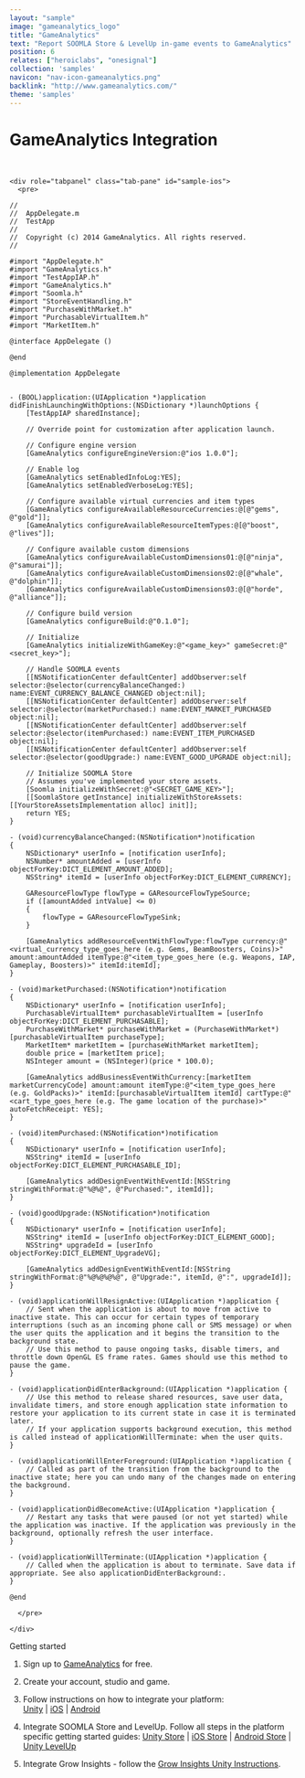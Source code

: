 ```yaml
---
layout: "sample"
image: "gameanalytics_logo"
title: "GameAnalytics"
text: "Report SOOMLA Store & LevelUp in-game events to GameAnalytics"
position: 6
relates: ["heroiclabs", "onesignal"]
collection: 'samples'
navicon: "nav-icon-gameanalytics.png"
backlink: "http://www.gameanalytics.com/"
theme: 'samples'
---
```


# GameAnalytics Integration

<br>

<div>


    <div role="tabpanel" class="tab-pane" id="sample-ios">
      <pre>
```
//
//  AppDelegate.m
//  TestApp
//
//  Copyright (c) 2014 GameAnalytics. All rights reserved.
//

#import "AppDelegate.h"
#import "GameAnalytics.h"
#import "TestAppIAP.h"
#import "GameAnalytics.h"
#import "Soomla.h"
#import "StoreEventHandling.h"
#import "PurchaseWithMarket.h"
#import "PurchasableVirtualItem.h"
#import "MarketItem.h"

@interface AppDelegate ()

@end

@implementation AppDelegate


- (BOOL)application:(UIApplication *)application didFinishLaunchingWithOptions:(NSDictionary *)launchOptions {
    [TestAppIAP sharedInstance];

    // Override point for customization after application launch.

    // Configure engine version
    [GameAnalytics configureEngineVersion:@"ios 1.0.0"];

    // Enable log
    [GameAnalytics setEnabledInfoLog:YES];
    [GameAnalytics setEnabledVerboseLog:YES];

    // Configure available virtual currencies and item types
    [GameAnalytics configureAvailableResourceCurrencies:@[@"gems", @"gold"]];
    [GameAnalytics configureAvailableResourceItemTypes:@[@"boost", @"lives"]];

    // Configure available custom dimensions
    [GameAnalytics configureAvailableCustomDimensions01:@[@"ninja", @"samurai"]];
    [GameAnalytics configureAvailableCustomDimensions02:@[@"whale", @"dolphin"]];
    [GameAnalytics configureAvailableCustomDimensions03:@[@"horde", @"alliance"]];

    // Configure build version
    [GameAnalytics configureBuild:@"0.1.0"];

    // Initialize
    [GameAnalytics initializeWithGameKey:@"<game_key>" gameSecret:@"<secret_key>"];

    // Handle SOOMLA events
    [[NSNotificationCenter defaultCenter] addObserver:self selector:@selector(currencyBalanceChanged:) name:EVENT_CURRENCY_BALANCE_CHANGED object:nil];
    [[NSNotificationCenter defaultCenter] addObserver:self selector:@selector(marketPurchased:) name:EVENT_MARKET_PURCHASED object:nil];
    [[NSNotificationCenter defaultCenter] addObserver:self selector:@selector(itemPurchased:) name:EVENT_ITEM_PURCHASED object:nil];
    [[NSNotificationCenter defaultCenter] addObserver:self selector:@selector(goodUpgrade:) name:EVENT_GOOD_UPGRADE object:nil];

    // Initialize SOOMLA Store
    // Assumes you've implemented your store assets.
    [Soomla initializeWithSecret:@"<SECRET_GAME_KEY>"];
    [[SoomlaStore getInstance] initializeWithStoreAssets:[[YourStoreAssetsImplementation alloc] init]];
    return YES;
}

- (void)currencyBalanceChanged:(NSNotification*)notification
{
    NSDictionary* userInfo = [notification userInfo];
    NSNumber* amountAdded = [userInfo objectForKey:DICT_ELEMENT_AMOUNT_ADDED];
    NSString* itemId = [userInfo objectForKey:DICT_ELEMENT_CURRENCY];

    GAResourceFlowType flowType = GAResourceFlowTypeSource;
    if ([amountAdded intValue] <= 0)
    {
        flowType = GAResourceFlowTypeSink;
    }

    [GameAnalytics addResourceEventWithFlowType:flowType currency:@"<virtual_currency_type_goes_here (e.g. Gems, BeamBoosters, Coins)>" amount:amountAdded itemType:@"<item_type_goes_here (e.g. Weapons, IAP, Gameplay, Boosters)>" itemId:itemId];
}

- (void)marketPurchased:(NSNotification*)notification
{
    NSDictionary* userInfo = [notification userInfo];
    PurchasableVirtualItem* purchasableVirtualItem = [userInfo objectForKey:DICT_ELEMENT_PURCHASABLE];
    PurchaseWithMarket* purchaseWithMarket = (PurchaseWithMarket*)[purchasableVirtualItem purchaseType];
    MarketItem* marketItem = [purchaseWithMarket marketItem];
    double price = [marketItem price];
    NSInteger amount = (NSInteger)(price * 100.0);

    [GameAnalytics addBusinessEventWithCurrency:[marketItem marketCurrencyCode] amount:amount itemType:@"<item_type_goes_here (e.g. GoldPacks)>" itemId:[purchasableVirtualItem itemId] cartType:@"<cart_type_goes_here (e.g. The game location of the purchase)>" autoFetchReceipt: YES];
}

- (void)itemPurchased:(NSNotification*)notification
{
    NSDictionary* userInfo = [notification userInfo];
    NSString* itemId = [userInfo objectForKey:DICT_ELEMENT_PURCHASABLE_ID];

    [GameAnalytics addDesignEventWithEventId:[NSString stringWithFormat:@"%@%@", @"Purchased:", itemId]];
}

- (void)goodUpgrade:(NSNotification*)notification
{
    NSDictionary* userInfo = [notification userInfo];
    NSString* itemId = [userInfo objectForKey:DICT_ELEMENT_GOOD];
    NSString* upgradeId = [userInfo objectForKey:DICT_ELEMENT_UpgradeVG];

    [GameAnalytics addDesignEventWithEventId:[NSString stringWithFormat:@"%@%@%@%@", @"Upgrade:", itemId, @":", upgradeId]];
}

- (void)applicationWillResignActive:(UIApplication *)application {
    // Sent when the application is about to move from active to inactive state. This can occur for certain types of temporary interruptions (such as an incoming phone call or SMS message) or when the user quits the application and it begins the transition to the background state.
    // Use this method to pause ongoing tasks, disable timers, and throttle down OpenGL ES frame rates. Games should use this method to pause the game.
}

- (void)applicationDidEnterBackground:(UIApplication *)application {
    // Use this method to release shared resources, save user data, invalidate timers, and store enough application state information to restore your application to its current state in case it is terminated later.
    // If your application supports background execution, this method is called instead of applicationWillTerminate: when the user quits.
}

- (void)applicationWillEnterForeground:(UIApplication *)application {
    // Called as part of the transition from the background to the inactive state; here you can undo many of the changes made on entering the background.
}

- (void)applicationDidBecomeActive:(UIApplication *)application {
    // Restart any tasks that were paused (or not yet started) while the application was inactive. If the application was previously in the background, optionally refresh the user interface.
}

- (void)applicationWillTerminate:(UIApplication *)application {
    // Called when the application is about to terminate. Save data if appropriate. See also applicationDidEnterBackground:.
}

@end
```
      </pre>

    </div>



<div class="samples-title">Getting started</div>

1. Sign up to <a href="http://www.gameanalytics.com/signup" target="_blank">GameAnalytics</a> for free.

2. Create your account, studio and game.

3. Follow instructions on how to integrate your platform: <br>
    <a href="https://guides.gameanalytics.com/content/sdk?page=unity" target="_blank">Unity</a> |
    <a href="https://guides.gameanalytics.com/content/sdk?page=ios" target="_blank">iOS</a> |
    <a href="https://guides.gameanalytics.com/content/sdk?page=android" target="_blank">Android</a>

4. Integrate SOOMLA Store and LevelUp. Follow all steps in the platform specific getting started guides: <a href="http://know.soom.la/soomla/unity/store/Store_GettingStarted/" target="_blank">Unity Store</a> | <a href="http://know.soom.la/soomla/ios/store/store_gettingstarted/" target="_blank">iOS Store</a> | <a href="http://know.soom.la/soomla/android/store/store_gettingstarted/" target="_blank">Android Store</a> | <a href="http://know.soom.la/unity/levelup/levelup_gettingstarted/" target="_blank">Unity LevelUp</a>

5. Integrate Grow Insights - follow the <a href="/unity/grow_insights/" target="_blank">Grow Insights Unity Instructions</a>.
